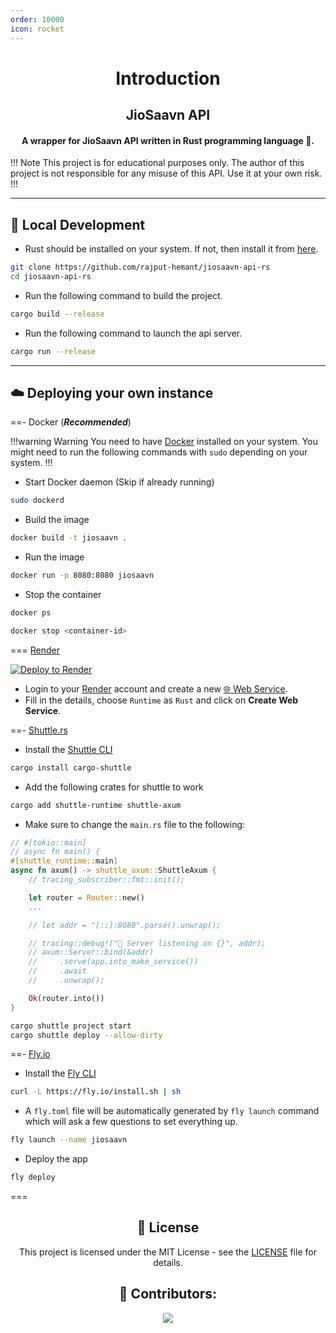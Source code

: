 ```yaml
---
order: 10000
icon: rocket
---
```


<div align=center>

# Introduction

## JioSaavn API

#### A wrapper for JioSaavn API written in Rust programming language 🦀.

</div>

!!! Note
This project is for educational purposes only. The author of this project is not responsible for any misuse of this API. Use it at your own risk.
!!!

---

## :hammer: Local Development

- Rust should be installed on your system. If not, then install it from [here](https://www.rust-lang.org/tools/install).

```sh
git clone https://github.com/rajput-hemant/jiosaavn-api-rs
cd jiosaavn-api-rs
```

- Run the following command to build the project.

```sh
cargo build --release
```

- Run the following command to launch the api server.

```sh
cargo run --release

```

---

## :cloud: Deploying your own instance

==- Docker (**_Recommended_**)

!!!warning Warning
You need to have [Docker](https://docs.docker.com/get-docker/) installed on your system.
You might need to run the following commands with `sudo` depending on your system.
!!!

- Start Docker daemon (Skip if already running)

```sh
sudo dockerd
```

- Build the image

```sh
docker build -t jiosaavn .
```

- Run the image

```sh
docker run -p 8080:8080 jiosaavn
```

- Stop the container

```sh
docker ps
```

```sh
docker stop <container-id>
```

=== [Render](https://render.com/)

[![Deploy to Render](https://render.com/images/deploy-to-render-button.svg)](https://render.com/deploy)

- Login to your [Render](https://render.com/) account and create a new [:globe_with_meridians: Web Service](https://dashboard.render.com/select-repo?type=web).
- Fill in the details, choose `Runtime` as `Rust` and click on **Create Web Service**.

==- [Shuttle.rs](https://shuttle.rs/)

- Install the [Shuttle CLI](https://github.com/shuttle-hq/shuttle/releases)

```sh
cargo install cargo-shuttle
```

- Add the following crates for shuttle to work

```sh
cargo add shuttle-runtime shuttle-axum
```

- Make sure to change the `main.rs` file to the following:

```rust #3-4,7,18 main.rs
// #[tokio::main]
// async fn main() {
#[shuttle_runtime::main]
async fn axum() -> shuttle_axum::ShuttleAxum {
    // tracing_subscriber::fmt::init();

    let router = Router::new()
    ...

    // let addr = "[::]:8080".parse().unwrap();

    // tracing::debug!("🚀 Server listening on {}", addr);
    // axum::Server::bind(&addr)
    //     .serve(app.into_make_service())
    //     .await
    //     .unwrap();

    Ok(router.into())
}
```

```sh
cargo shuttle project start
cargo shuttle deploy --allow-dirty
```

==- [Fly.io](https://fly.io/)

- Install the [Fly CLI](https://fly.io/docs/hands-on/install-flyctl)

```sh
curl -L https://fly.io/install.sh | sh
```

- A `fly.toml` file will be automatically generated by `fly launch` command which will ask a few questions to set everything up.

```sh
fly launch --name jiosaavn
```

- Deploy the app

```sh
fly deploy
```

===

<div align=center>

## 📜 License

This project is licensed under the MIT License - see the [LICENSE](https://github.com/rajput-hemant/jiosaavn-api-rs/blob/master/LICENSE) file for details.

## 🦾 Contributors:

<a href="https://github.com/rajput-hemant/jiosaavn-api-rs/graphs/contributors" target="blank"> 
<img src="https://contrib.rocks/image?repo=rajput-hemant/jiosaavn-api-rs&max=500" />
</a>

</div>
